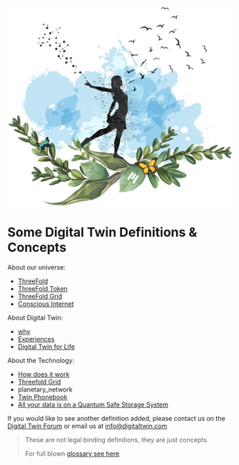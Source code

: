![](img/freedom.png)


# Some Digital Twin Definitions & Concepts 

About our universe: 
- [ThreeFold](info.threefold.io)
- [ThreeFold Token](https://info.threefold.io/#/threefold__token_what)
- [ThreeFold Grid](https://info.threefold.io/#/threefold__grid_intro)
- [Conscious Internet](cloud-info.threefold.io)

About Digital Twin: 
- [why](why_home)
- [Experiences](experiences)
- [Digital Twin for Life](digital_twin_for_life)

About the Technology:
- [How does it work](twin_technology)
- [Threefold Grid](tfgrid_twin)
- planetary_network
- [Twin Phonebook](phonebook)
- [All your data is on a Quantum Safe Storage System](quantumsafestorage:qsss)


If you would like to see another definition added, please contact us on the [Digital Twin Forum](https://forum.mydigitaltwin.io/) or email us at info@digitaltwin.com


> These are not legal binding definitions, they are just concepts.

> For full blown [glossary see here](threefold:defs)
